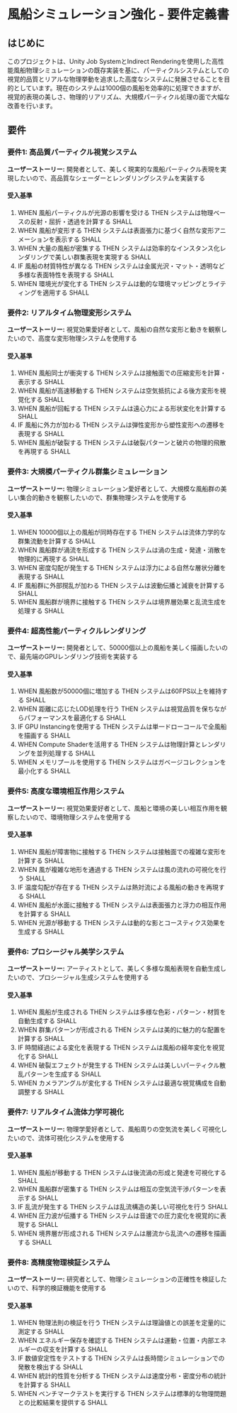 # 風船シミュレーション強化 - 要件定義書

## はじめに

このプロジェクトは、Unity Job SystemとIndirect Renderingを使用した高性能風船物理シミュレーションの既存実装を基に、パーティクルシステムとしての視覚的品質とリアルな物理挙動を追求した高度なシステムに発展させることを目的としています。現在のシステムは1000個の風船を効率的に処理できますが、視覚的表現の美しさ、物理的リアリズム、大規模パーティクル処理の面で大幅な改善を行います。

## 要件

### 要件1: 高品質パーティクル視覚システム

**ユーザーストーリー:** 開発者として、美しく現実的な風船パーティクル表現を実現したいので、高品質なシェーダーとレンダリングシステムを実装する

#### 受入基準

1. WHEN 風船パーティクルが光源の影響を受ける THEN システムは物理ベースの反射・屈折・透過を計算する SHALL
2. WHEN 風船が変形する THEN システムは表面張力に基づく自然な変形アニメーションを表示する SHALL  
3. WHEN 大量の風船が密集する THEN システムは効率的なインスタンス化レンダリングで美しい群集表現を実現する SHALL
4. IF 風船の材質特性が異なる THEN システムは金属光沢・マット・透明など多様な表面特性を表現する SHALL
5. WHEN 環境光が変化する THEN システムは動的な環境マッピングとライティングを適用する SHALL

### 要件2: リアルタイム物理変形システム

**ユーザーストーリー:** 視覚効果愛好者として、風船の自然な変形と動きを観察したいので、高度な変形物理システムを使用する

#### 受入基準

1. WHEN 風船同士が衝突する THEN システムは接触面での圧縮変形を計算・表示する SHALL
2. WHEN 風船が高速移動する THEN システムは空気抵抗による後方変形を視覚化する SHALL
3. WHEN 風船が回転する THEN システムは遠心力による形状変化を計算する SHALL
4. IF 風船に外力が加わる THEN システムは弾性変形から塑性変形への遷移を表現する SHALL
5. WHEN 風船が破裂する THEN システムは破裂パターンと破片の物理的飛散を再現する SHALL

### 要件3: 大規模パーティクル群集シミュレーション

**ユーザーストーリー:** 物理シミュレーション愛好者として、大規模な風船群の美しい集合的動きを観察したいので、群集物理システムを使用する

#### 受入基準

1. WHEN 10000個以上の風船が同時存在する THEN システムは流体力学的な群集流動を計算する SHALL
2. WHEN 風船群が渦流を形成する THEN システムは渦の生成・発達・消散を物理的に再現する SHALL
3. WHEN 密度勾配が発生する THEN システムは浮力による自然な層状分離を表現する SHALL
4. IF 風船群に外部撹乱が加わる THEN システムは波動伝播と減衰を計算する SHALL
5. WHEN 風船群が境界に接触する THEN システムは境界層効果と乱流生成を処理する SHALL

### 要件4: 超高性能パーティクルレンダリング

**ユーザーストーリー:** 開発者として、50000個以上の風船を美しく描画したいので、最先端のGPUレンダリング技術を実装する

#### 受入基準

1. WHEN 風船数が50000個に増加する THEN システムは60FPS以上を維持する SHALL
2. WHEN 距離に応じたLOD処理を行う THEN システムは視覚品質を保ちながらパフォーマンスを最適化する SHALL
3. IF GPU Instancingを使用する THEN システムは単一ドローコールで全風船を描画する SHALL
4. WHEN Compute Shaderを活用する THEN システムは物理計算とレンダリングを並列処理する SHALL
5. WHEN メモリプールを使用する THEN システムはガベージコレクションを最小化する SHALL

### 要件5: 高度な環境相互作用システム

**ユーザーストーリー:** 視覚効果愛好者として、風船と環境の美しい相互作用を観察したいので、環境物理システムを使用する

#### 受入基準

1. WHEN 風船が障害物に接触する THEN システムは接触面での複雑な変形を計算する SHALL
2. WHEN 風が複雑な地形を通過する THEN システムは風の流れの可視化を行う SHALL
3. IF 温度勾配が存在する THEN システムは熱対流による風船の動きを再現する SHALL
4. WHEN 風船が水面に接触する THEN システムは表面張力と浮力の相互作用を計算する SHALL
5. WHEN 光源が移動する THEN システムは動的な影とコースティクス効果を生成する SHALL

### 要件6: プロシージャル美学システム

**ユーザーストーリー:** アーティストとして、美しく多様な風船表現を自動生成したいので、プロシージャル生成システムを使用する

#### 受入基準

1. WHEN 風船が生成される THEN システムは多様な色彩・パターン・材質を自動生成する SHALL
2. WHEN 群集パターンが形成される THEN システムは美的に魅力的な配置を計算する SHALL
3. IF 時間経過による変化を表現する THEN システムは風船の経年変化を視覚化する SHALL
4. WHEN 破裂エフェクトが発生する THEN システムは美しいパーティクル散乱パターンを生成する SHALL
5. WHEN カメラアングルが変化する THEN システムは最適な視覚構成を自動調整する SHALL

### 要件7: リアルタイム流体力学可視化

**ユーザーストーリー:** 物理学愛好者として、風船周りの空気流を美しく可視化したいので、流体可視化システムを使用する

#### 受入基準

1. WHEN 風船が移動する THEN システムは後流渦の形成と発達を可視化する SHALL
2. WHEN 風船群が密集する THEN システムは相互の空気流干渉パターンを表示する SHALL
3. IF 乱流が発生する THEN システムは乱流構造の美しい可視化を行う SHALL
4. WHEN 圧力波が伝播する THEN システムは音速での圧力変化を視覚的に表現する SHALL
5. WHEN 境界層が形成される THEN システムは層流から乱流への遷移を描画する SHALL

### 要件8: 高精度物理検証システム

**ユーザーストーリー:** 研究者として、物理シミュレーションの正確性を検証したいので、科学的検証機能を使用する

#### 受入基準

1. WHEN 物理法則の検証を行う THEN システムは理論値との誤差を定量的に測定する SHALL
2. WHEN エネルギー保存を確認する THEN システムは運動・位置・内部エネルギーの収支を計算する SHALL
3. IF 数値安定性をテストする THEN システムは長時間シミュレーションでの発散を検出する SHALL
4. WHEN 統計的性質を分析する THEN システムは速度分布・密度分布の統計を計算する SHALL
5. WHEN ベンチマークテストを実行する THEN システムは標準的な物理問題との比較結果を提供する SHALL
